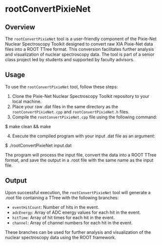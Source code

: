 # rootConvertPixieNet

## Overview
The `rootConvertPixieNet` tool is a user-friendly component of the Pixie-Net Nuclear Spectroscopy Toolkit designed to convert raw XIA Pixie-Net data files into a ROOT TTree format. This conversion facilitates further analysis and visualization of nuclear spectroscopy data. The tool is part of a senior class project led by students and supported by faculty advisors.

## Usage
To use the `rootConvertPixieNet` tool, follow these steps:

1. Clone the Pixie-Net Nuclear Spectroscopy Toolkit repository to your local machine.
2. Place your raw .dat files in the same directory as the `rootConvertPixieNet.cpp` and `rootConvertPixieNet.h` files.
3. Compile the `rootConvertPixieNet.cpp` file using the following command:

$ make clean && make

4. Execute the compiled program with your input .dat file as an argument:

$ ./rootConvertPixieNet input.dat

The program will process the input file, convert the data into a ROOT TTree format, and save the output in a .root file with the same name as the input file.

## Output
Upon successful execution, the `rootConvertPixieNet` tool will generate a .root file containing a TTree with the following branches:

- `eventHitCount`: Number of hits in the event.
- `adcEnergy`: Array of ADC energy values for each hit in the event.
- `hitTime`: Array of hit times for each hit in the event.
- `channel`: Array of channel numbers for each hit in the event.

These branches can be used for further analysis and visualization of the nuclear spectroscopy data using the ROOT framework.

